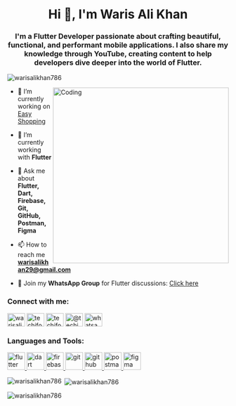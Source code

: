 <h1 align="center">Hi 👋, I'm Waris Ali Khan</h1>
<h3 align="center">I'm a Flutter Developer passionate about crafting beautiful, functional, and performant mobile applications. I also share my knowledge through YouTube, creating content to help developers dive deeper into the world of Flutter.</h3>

<p align="left"> <img src="https://komarev.com/ghpvc/?username=warisalikhan786&label=Profile%20views&color=0e75b6&style=flat" alt="warisalikhan786" /> </p>
<img align="right" alt="Coding" width="400" src="https://cdn.pixabay.com/photo/2016/09/08/04/12/programmer-1653351_1280.png">

- 🔭 I’m currently working on [Easy Shopping](https://github.com/Warisalikhan786/EasyShopping)

- 🌱 I’m currently working with **Flutter**

- 💬 Ask me about **Flutter, Dart, Firebase, Git, GitHub, Postman, Figma**

- 📫 How to reach me **warisalikhan29@gmail.com**

- 📱 Join my **WhatsApp Group** for Flutter discussions: [Click here](https://chat.whatsapp.com/your-group-link)

<h3 align="left">Connect with me:</h3>
<p align="left">
<a href="https://linkedin.com/in/waris-ali-khan-92a03a240" target="blank"><img align="center" src="https://raw.githubusercontent.com/rahuldkjain/github-profile-readme-generator/master/src/images/icons/Social/linked-in-alt.svg" alt="warisalikhan" height="30" width="40" /></a>
<a href="https://www.facebook.com/Mistar.khan633" target="blank"><img align="center" src="https://raw.githubusercontent.com/rahuldkjain/github-profile-readme-generator/master/src/images/icons/Social/facebook.svg" alt="techiforu" height="30" width="40" /></a>
<a href="https://www.instagram.com/warisalikhan633" target="blank"><img align="center" src="https://raw.githubusercontent.com/rahuldkjain/github-profile-readme-generator/master/src/images/icons/Social/instagram.svg" alt="techiforu" height="30" width="40" /></a>
<a href="https://www.youtube.com/c/@techi4u" target="blank"><img align="center" src="https://raw.githubusercontent.com/rahuldkjain/github-profile-readme-generator/master/src/images/icons/Social/youtube.svg" alt="@techi4u" height="30" width="40" /></a>
<a href="https://chat.whatsapp.com/EHBwgeJM7HF7mj6Z9NB27W" target="blank"><img align="center" src="https://www.vectorlogo.zone/logos/whatsapp/whatsapp-icon.svg" alt="whatsapp" height="30" width="40" /></a>
</p>

<h3 align="left">Languages and Tools:</h3>
<p align="left"> 
   <a href="https://flutter.dev" target="_blank" rel="noreferrer"> <img src="https://www.vectorlogo.zone/logos/flutterio/flutterio-icon.svg" alt="flutter" width="40" height="40"/> </a> 
   <a href="https://dart.dev" target="_blank" rel="noreferrer"> <img src="https://www.vectorlogo.zone/logos/dartlang/dartlang-icon.svg" alt="dart" width="40" height="40"/> </a>
   <a href="https://firebase.google.com/" target="_blank" rel="noreferrer"> <img src="https://www.vectorlogo.zone/logos/firebase/firebase-icon.svg" alt="firebase" width="40" height="40"/> </a>
   <a href="https://git-scm.com/" target="_blank" rel="noreferrer"> <img src="https://www.vectorlogo.zone/logos/git-scm/git-scm-icon.svg" alt="git" width="40" height="40"/> </a> 
   <a href="https://github.com/" target="_blank" rel="noreferrer"> <img src="https://www.vectorlogo.zone/logos/github/github-tile.svg" alt="github" width="40" height="40"/> </a>
   <a href="https://www.postman.com/" target="_blank" rel="noreferrer"> <img src="https://www.vectorlogo.zone/logos/getpostman/getpostman-icon.svg" alt="postman" width="40" height="40"/> </a>
   <a href="https://www.figma.com/" target="_blank" rel="noreferrer"> <img src="https://www.vectorlogo.zone/logos/figma/figma-icon.svg" alt="figma" width="40" height="40"/> </a> 
</p>

<p><img align="left" src="https://github-readme-stats.vercel.app/api/top-langs?username=warisalikhan786&show_icons=true&locale=en&layout=compact" alt="warisalikhan786" /></p>
<p>&nbsp;<img align="center" src="https://github-readme-stats.vercel.app/api?username=warisalikhan786&show_icons=true&locale=en" alt="warisalikhan786" /></p>
<p><img align="center" src="https://github-readme-streak-stats.herokuapp.com/?user=warisalikhan786&" alt="warisalikhan786" /></p>
